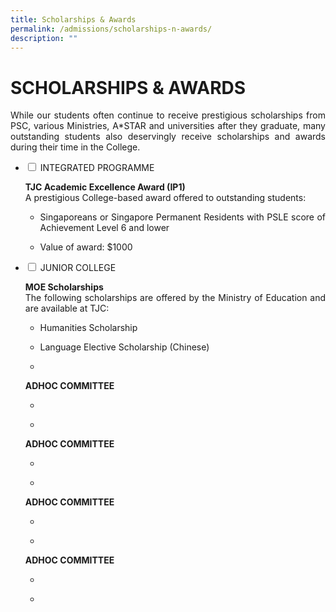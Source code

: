 ```yaml
---
title: Scholarships & Awards
permalink: /admissions/scholarships-n-awards/
description: ""
---
```

# SCHOLARSHIPS & AWARDS

<p style="text-align: justify;">While our students often continue to receive prestigious scholarships from PSC, various Ministries, A*STAR and universities after they graduate, many outstanding students also deservingly receive scholarships and awards during their time in the College.</p>

<ul class="jekyllcodex_accordion">
  <li>
    <input type="checkbox" id="accordion1">
    <label for="accordion1">INTEGRATED PROGRAMME</label>
    <div>
			<p style="text-align: justify;"><b>TJC Academic Excellence Award (IP1)</b><br>A prestigious College-based award offered to outstanding students:</p>
			<ul>
				<li><p style="text-align: justify;">Singaporeans or Singapore Permanent Residents with PSLE score of Achievement Level 6 and lower</p></li>
				<li><p style="text-align: justify;">Value of award: $1000</p></li>
				</ul>
    </div>
	</li> 
  <li>
    <input type="checkbox" id="accordion2">
    <label for="accordion2">JUNIOR COLLEGE</label>
    <div>
				<p style="text-align: justify;"><b>MOE Scholarships</b><br>The following scholarships are offered by the Ministry of Education and are available at TJC:</p>
			<ul>
				<li><p style="text-align: justify;">Humanities Scholarship</p></li>
				<li><p style="text-align: justify;">Language Elective Scholarship (Chinese)</p></li>				
				<li><p style="text-align: justify;"></p></li>
				</ul>
						<p style="text-align: justify;"><b>ADHOC COMMITTEE</b><br></p>
			<ul>
				<li><p style="text-align: justify;"></p></li>
				<li><p style="text-align: justify;"></p></li>
				</ul>
						<p style="text-align: justify;"><b>ADHOC COMMITTEE</b><br></p>
			<ul>
				<li><p style="text-align: justify;"></p></li>
				<li><p style="text-align: justify;"></p></li>
				</ul>
						<p style="text-align: justify;"><b>ADHOC COMMITTEE</b><br></p>
			<ul>
				<li><p style="text-align: justify;"></p></li>
				<li><p style="text-align: justify;"></p></li>
				</ul>
						<p style="text-align: justify;"><b>ADHOC COMMITTEE</b><br></p>
			<ul>
				<li><p style="text-align: justify;"></p></li>
				<li><p style="text-align: justify;"></p></li>
				</ul>
    </div>
	</li> 
	</ul>